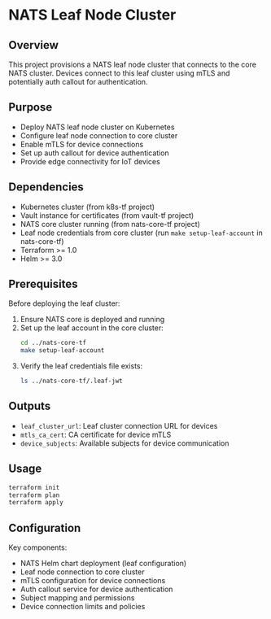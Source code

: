 # NATS Leaf Node Cluster

## Overview

This project provisions a NATS leaf node cluster that connects to the core NATS cluster. Devices connect to this leaf cluster using mTLS and potentially auth callout for authentication.

## Purpose

- Deploy NATS leaf node cluster on Kubernetes
- Configure leaf node connection to core cluster
- Enable mTLS for device connections
- Set up auth callout for device authentication
- Provide edge connectivity for IoT devices

## Dependencies

- Kubernetes cluster (from k8s-tf project)
- Vault instance for certificates (from vault-tf project)
- NATS core cluster running (from nats-core-tf project)
- Leaf node credentials from core cluster (run `make setup-leaf-account` in nats-core-tf)
- Terraform >= 1.0
- Helm >= 3.0

## Prerequisites

Before deploying the leaf cluster:

1. Ensure NATS core is deployed and running
2. Set up the leaf account in the core cluster:
   ```bash
   cd ../nats-core-tf
   make setup-leaf-account
   ```
3. Verify the leaf credentials file exists:
   ```bash
   ls ../nats-core-tf/.leaf-jwt
   ```

## Outputs

- `leaf_cluster_url`: Leaf cluster connection URL for devices
- `mtls_ca_cert`: CA certificate for device mTLS
- `device_subjects`: Available subjects for device communication

## Usage

```bash
terraform init
terraform plan
terraform apply
```

## Configuration

Key components:
- NATS Helm chart deployment (leaf configuration)
- Leaf node connection to core cluster
- mTLS configuration for device connections
- Auth callout service for device authentication
- Subject mapping and permissions
- Device connection limits and policies